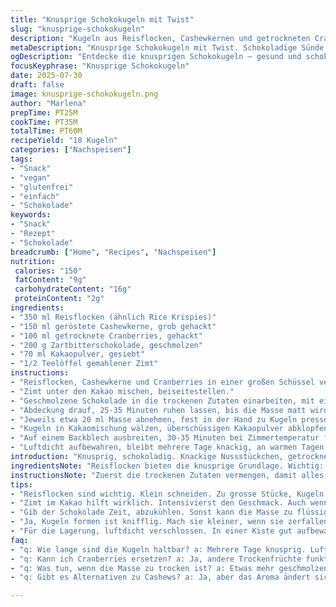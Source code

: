 ```yaml
---
title: "Knusprige Schokokugeln mit Twist"
slug: "knusprige-schokokugeln"
description: "Kugeln aus Reisflocken, Cashewkernen und getrockneten Cranberries, vermischt mit geschmolzener Zartbitterschokolade, überzogen mit Kakaopulver. Etwas Zimt für mehr Aroma. Kühlzeit leicht variiert. Ohne Gluten, Laktose, Eier und Nüsse außer Cashew. Ca. 18 Stück. Vegane Variante nutzbar."
metaDescription: "Knusprige Schokokugeln mit Twist. Schokoladige Sünde für alle, die etwas crunchy mögen."
ogDescription: "Entdecke die knusprigen Schokokugeln – gesund und schokoladig, ideal für Naschkatzen."
focusKeyphrase: "Knusprige Schokokugeln"
date: 2025-07-30
draft: false
image: knusprige-schokokugeln.png
author: "Marlena"
prepTime: PT25M
cookTime: PT35M
totalTime: PT60M
recipeYield: "18 Kugeln"
categories: ["Nachspeisen"]
tags:
- "Snack"
- "vegan"
- "glutenfrei"
- "einfach"
- "Schokolade"
keywords:
- "Snack"
- "Rezept"
- "Schokolade"
breadcrumb: ["Home", "Recipes", "Nachspeisen"]
nutrition: 
 calories: "150"
 fatContent: "9g"
 carbohydrateContent: "16g"
 proteinContent: "2g"
ingredients:
- "350 ml Reisflocken (ähnlich Rice Krispies)"
- "150 ml geröstete Cashewkerne, grob gehackt"
- "100 ml getrocknete Cranberries, gehackt"
- "200 g Zartbitterschokolade, geschmolzen"
- "70 ml Kakaopulver, gesiebt"
- "1/2 Teelöffel gemahlener Zimt"
instructions:
- "Reisflocken, Cashewkerne und Cranberries in einer großen Schüssel vermengen."
- "Zimt unter den Kakao mischen, beiseitestellen."
- "Geschmolzene Schokolade in die trockenen Zutaten einarbeiten, mit einem Spatel. Mit Fingerspitzen testen: klebrig und formbar, wir brauchen das jetzt."
- "Abdeckung drauf, 25-35 Minuten ruhen lassen, bis die Masse matt wird, nicht glänzt. Dann formbar."
- "Jeweils etwa 20 ml Masse abnehmen, fest in der Hand zu Kugeln pressen."
- "Kugeln in Kakaomischung wälzen, überschüssigen Kakaopulver abklopfen."
- "Auf einem Backblech ausbreiten, 30-35 Minuten bei Zimmertemperatur fest werden lassen."
- "Luftdicht aufbewahren, bleibt mehrere Tage knackig, an warmen Tagen kühl lagern."
introduction: "Knusprig, schokoladig. Knackige Nussstückchen, getrocknete fruchtige Bits. Reisflocken als Basis, das macht Textur und leichtes Knuspern. Zartbitter, nicht zu süß. Alles vermischt, kurz ruhen. Kugeln formen, Kakaopulver drumherum. Zimt ist das Gewisse. Perfekte kleine Happen. Nicht zu groß, so, dass man aufhört. Lässt sich gut aufbewahren. Kein Backen, keine komplizierte Technik. Vegetarisch, glutenfrei. Nuss ist Cashew statt Mandeln – milder, cremiger. Getrocknete Cranberries statt Kirschen, leicht säuerlich. Für Naschkatzen, die was Knuspriges wollen."
ingredientsNote: "Reisflocken bieten die knusprige Grundlage. Wichtig: keine zu großen Stücke, sonst Kugeln zerfallen. Cashews statt Mandeln, intensiver Geschmack, cremiger. Roh belassen oder leicht anrösten, bringt mehr Aroma. Getrocknete Cranberries als fruchtiger Gegenpol – säuerlich, nicht zu süß. Zartbitterschokolade macht es herber als Milchschokolade. Kakaopulver vermischt mit Zimt für ein warmes, intensives Aroma, das die Süße kontrastiert. Keine Eier, kein Gluten, keine Milchprodukte – also für viele verträglich. Menge der einzelnen Zutaten leicht angepasst, damit alles besser bindet und nicht zu trocken wird."
instructionsNote: "Zuerst die trockenen Zutaten vermengen, damit alles gleichmäßig verteilt ist. Dann die geschmolzene Schokolade vorsichtig untermengen, damit die Masse bindet. Kurz ruhen lassen, bis die Schokolade ihren Glanz verliert und die Masse formbar ist. Kugeln per Hand möglich, nicht zu groß, ca. 20 ml pro Kugel. Danach im Kakaomix wälzen, damit sie nicht kleben und eine feine Schicht bekommen. Der Zimt im Kakao macht das Aroma komplexer. Zum Schluss mindestens eine halbe Stunde ruhen lassen, damit die Kugeln stabil werden. Im Kühlschrank werden sie zu hart, daher lieber Raumtemperatur. In einem luftdichten Behälter halten sie sich locker mehrere Tage knusprig."
tips:
- "Reisflocken sind wichtig. Klein schneiden. Zu grosse Stücke, Kugeln bröckeln. Ansonsten, die Konsistenz geht verloren. Cashews? Leicht anrösten. Das Aroma wird intensiver."
- "Zimt im Kakao hilft wirklich. Intensivierst den Geschmack. Auch wenn du kein Zimt magst. Probiere es aus. Vielleicht weniger verwenden, wenn du unsicher bist."
- "Gib der Schokolade Zeit, abzukühlen. Sonst kann die Masse zu flüssig werden. Die Kugeln halten nicht. Wenn sie glitzern, abdecken und ziehen lassen. Matt gewordene Masse ist ideal."
- "Ja, Kugeln formen ist knifflig. Mach sie kleiner, wenn sie zerfallen. Etwa 20 ml pro Kugel. Wenn sie zu gross sind, fallen sie auseinander beim Wälzen."
- "Für die Lagerung, luftdicht verschlossen. In einer Kiste gut aufbewahren. Kühl lagern. Nicht im Kühlschrank, sonst werden sie zu hart. Lieber im Keller oder kühler Schrank."
faq:
- "q: Wie lange sind die Kugeln haltbar? a: Mehrere Tage knusprig. Luftdicht aufbewahren. In der Kiste oder Box. Optimal ist bei Raumtemperatur."
- "q: Kann ich Cranberries ersetzen? a: Ja, andere Trockenfrüchte funktionieren. Aprikosen oder Rosinen? Auch gut. Aber die Zuckermenge könnte variieren."
- "q: Was tun, wenn die Masse zu trocken ist? a: Etwas mehr geschmolzene Schokolade untermengen. Oder mehr Cranberries dazu. Lockert die Masse auf, kann helfen."
- "q: Gibt es Alternativen zu Cashews? a: Ja, aber das Aroma ändert sich. Mandeln wären ein Ersatz. Aber etwas bitterer. Vielleicht auch ohne Nüsse versuchen. Geht auch."

---
```


